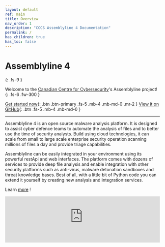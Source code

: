 ```yaml
---
layout: default
ref: main
title: Overview
nav_order: 1
description: "CCCS Assemblyline 4 Documentation"
permalink: /
has_children: true
has_toc: false
---
```


<script>
  function resizeIframe(obj) {
    obj.style.height = obj.contentWindow.document.body.scrollHeight + 'px';
  }
</script>

<script src="https://ajax.googleapis.com/ajax/libs/jquery/1.11.0/jquery.min.js"></script>


# Assemblyline 4
{: .fs-9 }

Welcome to the [Canadian Centre for Cybersecurity](https://www.cyber.gc.ca/en)'s Assemblyline project!
{: .fs-6 .fw-300 }

[Get started now](./docs/public_beta.html){: .btn .btn-primary .fs-5 .mb-4 .mb-md-0 .mr-2 } [View it on GitHub](https://github.com/CybercentreCanada?q=assemblyline){: .btn .fs-5 .mb-4 .mb-md-0 }

---

Assemblyline 4 is an open source malware analysis platform. It is designed to assist cyber defence teams to automate the analysis of files and to better use the time of security analysts.
Build using cloud technologies, it can scale from small to large scale enterprise security operation scanning millions of files a day and provide triage capabilities.

Assemblyline can be easily integrated in your environment using its powerful restApi and web interfaces. The platform  comes with dozens of services to provide deep file analysis and enable integration with other security platforms such as anti-virus, malware detonation sandboxes and threat knowledge bases. Best of all, with a little bit of Python code you can extend it yourself by creating new analysis and integration services.

Learn [more](./docs/overview/how_it_works.html) !



<iframe class="slideshow-iframe" src="https://cybercentrecanada.github.io/assemblyline4_docs/slides/screenshots.html"
style="width:100%" frameborder="0" scrolling="no" onload="resizeIframe(this)">
</iframe>